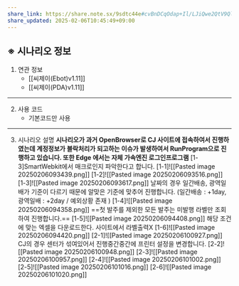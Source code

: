 ```yaml
---
share_link: https://share.note.sx/9sdtc44e#cvBnDCqOdap+Il/LJiQwe2QtV9QlcLreIRbzoS5Ka+k
share_updated: 2025-02-06T10:45:49+09:00
---
```

## ※ 시나리오 정보
1. 연관 정보
	- [[씨제이(Ebot)v1.11]]
	- [[씨제이(PDA)v1.11]]
	
---
2. 사용 코드
	- 기본코드만 사용
		
---	
3. 시나리오 설명
	**시나리오가 과거 OpenBrowser로 CJ 사이트에 접속하여서 진행하였는데 계정정보가 블락처리가 되고하는 이슈가 발생하여서 RunProgram으로 진행하고 있습니다. 또한 Edge 에서는  자체 가속엔진 로그인프로그램** [1-3]SmartWebkit에서 매크로인지 파악한다고 합니다.
	[1-1]![[Pasted image 20250206093439.png]]
	[1-2]![[Pasted image 20250206093516.png]]
	[1-3]![[Pasted image 20250206093617.png]]
	날짜의 경우 일간배송, 광역일배가 기준이 다르기 때문에 알맞은 기준에 맞추어 진행합니다.
	(일간배송 : +1day, 광역일배 : +2day / 예외상황 존재 )
	[1-4]![[Pasted image 20250206094358.png]]
	==첫 발주를 제외한 모든 발주는 미발행 라벨만 조회하여 진행합니다.==
	[1-5]![[Pasted image 20250206094408.png]]
	해당 조건에 맞는 엑셀을 다운로드한다. 사이트에서 라벨출력X
	[1-6]![[Pasted image 20250206094420.png]]
	[2-1]![[Pasted image 20250206100927.png]]
	CJ의 경우 센터가 섞여있어서 진행중간중간에 프린터 설정을 변경합니다.
	[2-2]![[Pasted image 20250206100948.png]]
	[2-3]![[Pasted image 20250206100957.png]]
	[2-4]![[Pasted image 20250206101002.png]]
	[2-5]![[Pasted image 20250206101016.png]]
	[2-6]![[Pasted image 20250206101020.png]]